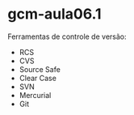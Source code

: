 # gcm-aula06.1

Ferramentas de controle de versão:

* RCS
* CVS
* Source Safe
* Clear Case
* SVN
* Mercurial
* Git
